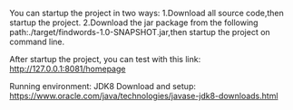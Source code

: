 You can startup the project in two ways:
1.Download all source code,then startup the project.
2.Download the jar package from the following path:./target/findwords-1.0-SNAPSHOT.jar,then startup the project on command line.

After startup the project, you can test with this link: http://127.0.0.1:8081/homepage

Running environment: JDK8
Download and setup:
https://www.oracle.com/java/technologies/javase-jdk8-downloads.html


